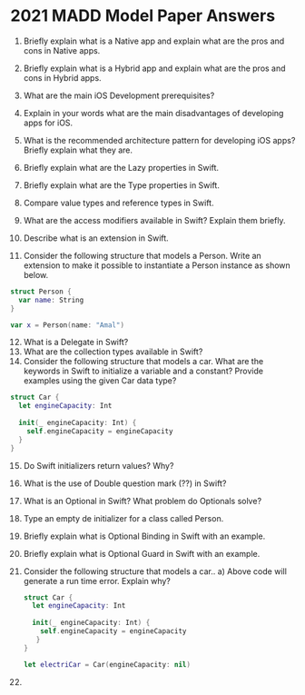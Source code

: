 # 2021 MADD Model Paper Answers

1. Briefly explain what is a Native app and explain what are the pros and cons in Native apps. 

2. Briefly explain what is a Hybrid app and explain what are the pros and cons in Hybrid apps.
3. What are the main iOS Development prerequisites?    
4. Explain in your words what are the main disadvantages of developing apps for iOS.
5. What is the recommended architecture pattern for developing iOS apps? Briefly explain what they are.  
6. Briefly explain what are the Lazy properties in Swift.
7. Briefly explain what are the Type properties in Swift. 
8. Compare value types and reference types in Swift. 
9. What are the access modifiers available in Swift? Explain them briefly. 
10. Describe what is an extension in Swift.

11. Consider the following structure that models a Person. Write an extension to make it possible to instantiate a Person instance as shown below.
```swift
struct Person {
  var name: String
}

var x = Person(name: "Amal")
```

12. What is a Delegate in Swift? 
13. What are the collection types available in Swift? 
14. Consider the following structure that models a car. What are the keywords in Swift to initialize a variable and a constant? Provide examples using the given Car data type?
```swift
struct Car {
  let engineCapacity: Int
  
  init(_ engineCapacity: Int) {
    self.engineCapacity = engineCapacity
  }
}
```
15. Do Swift initializers return values? Why?
16. What is the use of Double question mark (??) in Swift? 
17. What is an Optional in Swift? What problem do Optionals solve?
18. Type an empty de initializer for a class called Person.
19. Briefly explain what is Optional Binding in Swift with an example. 
20. Briefly explain what is Optional Guard in Swift with an example.
21. Consider the following structure that models a car..
    a) Above code will generate a run time error. Explain why?
    ```swift
    struct Car {
      let engineCapacity: Int
  
      init(_ engineCapacity: Int) {
        self.engineCapacity = engineCapacity
       }
    }
    
    let electriCar = Car(engineCapacity: nil)
    ```

22. 

